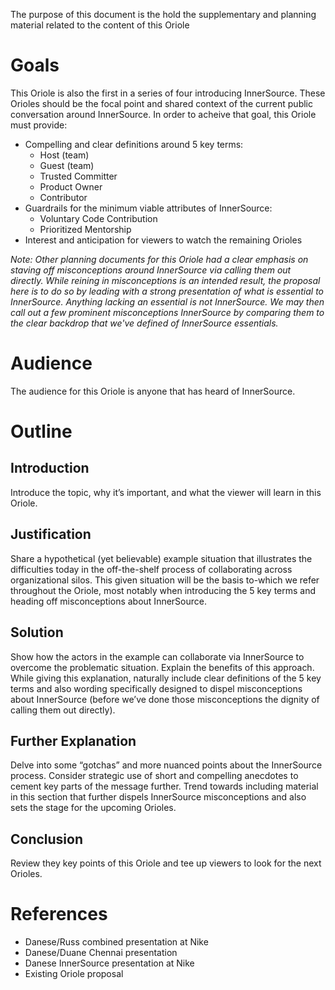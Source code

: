 The purpose of this document is the hold the supplementary and planning material related to the content of this Oriole

# Goals

This Oriole is also the first in a series of four introducing InnerSource.
These Orioles should be the focal point and shared context of the current public conversation around InnerSource.
In order to acheive that goal, this Oriole must provide:
* Compelling and clear definitions around 5 key terms:
    * Host (team)
    * Guest (team)
    * Trusted Committer
    * Product Owner
    * Contributor
* Guardrails for the minimum viable attributes of InnerSource:
    * Voluntary Code Contribution
    * Prioritized Mentorship
* Interest and anticipation for viewers to watch the remaining Orioles

*Note: Other planning documents for this Oriole had a clear emphasis on staving off misconceptions around InnerSource via calling them out directly.
While reining in misconceptions is an intended result,
the proposal here is to do so by leading with a strong presentation of what is essential to InnerSource.
Anything lacking an essential is not InnerSource.
We may then call out a few prominent misconceptions InnerSource by comparing them to the clear backdrop that we've defined of InnerSource essentials.*

# Audience

The audience for this Oriole is anyone that has heard of InnerSource.

# Outline

## Introduction
Introduce the topic, why it’s important, and what the viewer will learn in this Oriole.

## Justification
Share a hypothetical (yet believable) example situation that illustrates the difficulties today in the off-the-shelf process of collaborating across organizational silos.
This given situation will be the basis to-which we refer throughout the Oriole, most notably when introducing the 5 key terms and heading off misconceptions about InnerSource.

## Solution
Show how the actors in the example can collaborate via InnerSource to overcome the problematic situation.
Explain the benefits of this approach.
While giving this explanation, naturally include clear definitions of the 5 key terms and also wording specifically designed to dispel misconceptions about InnerSource
(before we’ve done those misconceptions the dignity of calling them out directly).

## Further Explanation
Delve into some “gotchas” and more nuanced points about the InnerSource process.
Consider strategic use of short and compelling anecdotes to cement key parts of the message further.
Trend towards including material in this section that further dispels InnerSource misconceptions and also sets the stage for the upcoming Orioles.

## Conclusion
Review they key points of this Oriole and tee up viewers to look for the next Orioles.

# References
* Danese/Russ combined presentation at Nike
* Danese/Duane Chennai presentation
* Danese InnerSource presentation at Nike
* Existing Oriole proposal
